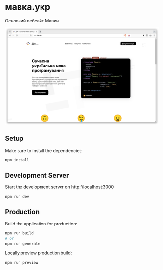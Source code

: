 # мавка.укр

Основний вебсайт Мавки.

![shot](shot.png)

## Setup

Make sure to install the dependencies:

```bash
npm install
```

## Development Server

Start the development server on http://localhost:3000

```bash
npm run dev
```

## Production

Build the application for production:

```bash
npm run build
# or
npm run generate
```

Locally preview production build:

```bash
npm run preview
```
